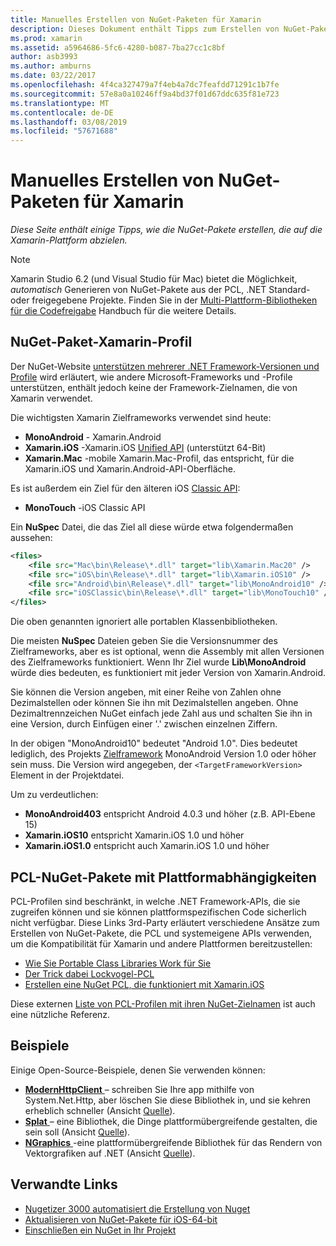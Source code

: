 ```yaml
---
title: Manuelles Erstellen von NuGet-Paketen für Xamarin
description: Dieses Dokument enthält Tipps zum Erstellen von NuGet-Pakete, die auf die Xamarin-Plattform abzielen. Es wird beschrieben, NuGet-Paket-Xamarin-Profilen, PCL-NuGet-Pakete mit plattformabhängigkeiten von sowie links zu verschiedenen Open-Source-Beispielen.
ms.prod: xamarin
ms.assetid: a5964686-5fc6-4280-b087-7ba27cc1c8bf
author: asb3993
ms.author: amburns
ms.date: 03/22/2017
ms.openlocfilehash: 4f4ca327479a7f4eb4a7dc7feafdd71291c1b7fe
ms.sourcegitcommit: 57e8a0a10246ff9a4bd37f01d67ddc635f81e723
ms.translationtype: MT
ms.contentlocale: de-DE
ms.lasthandoff: 03/08/2019
ms.locfileid: "57671688"
---
```

# <a name="manually-creating-nuget-packages-for-xamarin"></a>Manuelles Erstellen von NuGet-Paketen für Xamarin

_Diese Seite enthält einige Tipps, wie die NuGet-Pakete erstellen, die auf die Xamarin-Plattform abzielen._

> [!NOTE]
> Xamarin Studio 6.2 (und Visual Studio für Mac) bietet die Möglichkeit, _automatisch_ Generieren von NuGet-Pakete aus der PCL, .NET Standard- oder freigegebene Projekte. Finden Sie in der [Multi-Plattform-Bibliotheken für die Codefreigabe](~/cross-platform/app-fundamentals/nuget-multiplatform-libraries/index.md) Handbuch für die weitere Details.

## <a name="nuget-package-xamarin-profiles"></a>NuGet-Paket-Xamarin-Profil

Der NuGet-Website [unterstützen mehrerer .NET Framework-Versionen und Profile](https://docs.nuget.org/create/enforced-package-conventions) wird erläutert, wie andere Microsoft-Frameworks und -Profile unterstützen, enthält jedoch keine der Framework-Zielnamen, die von Xamarin verwendet.

Die wichtigsten Xamarin Zielframeworks verwendet sind heute:

* **MonoAndroid** - Xamarin.Android
* **Xamarin.iOS** -Xamarin.iOS [Unified API](~/cross-platform/macios/unified/index.md) (unterstützt 64-Bit)
* **Xamarin.Mac** -mobile Xamarin.Mac-Profil, das entspricht, für die Xamarin.iOS und Xamarin.Android-API-Oberfläche.

Es ist außerdem ein Ziel für den älteren iOS [Classic API](~/cross-platform/macios/unified/index.md):

* **MonoTouch** -iOS Classic API

Ein **NuSpec** Datei, die das Ziel all diese würde etwa folgendermaßen aussehen:

```xml
<files>
    <file src="Mac\bin\Release\*.dll" target="lib\Xamarin.Mac20" />
    <file src="iOS\bin\Release\*.dll" target="lib\Xamarin.iOS10" />
    <file src="Android\bin\Release\*.dll" target="lib\MonoAndroid10" />
    <file src="iOSClassic\bin\Release\*.dll" target="lib\MonoTouch10" />
</files>
```

Die oben genannten ignoriert alle portablen Klassenbibliotheken.

Die meisten **NuSpec** Dateien geben Sie die Versionsnummer des Zielframeworks, aber es ist optional, wenn die Assembly mit allen Versionen des Zielframeworks funktioniert. Wenn Ihr Ziel wurde **Lib\MonoAndroid** würde dies bedeuten, es funktioniert mit jeder Version von Xamarin.Android.

Sie können die Version angeben, mit einer Reihe von Zahlen ohne Dezimalstellen oder können Sie ihn mit Dezimalstellen angeben. Ohne Dezimaltrennzeichen NuGet einfach jede Zahl aus und schalten Sie ihn in eine Version, durch Einfügen einer '.' zwischen einzelnen Ziffern.

In der obigen "MonoAndroid10" bedeutet "Android 1.0". Dies bedeutet lediglich, des Projekts [Zielframework](~/android/app-fundamentals/android-api-levels.md) MonoAndroid Version 1.0 oder höher sein muss. Die Version wird angegeben, der `<TargetFrameworkVersion>` Element in der Projektdatei.

Um zu verdeutlichen:

- **MonoAndroid403** entspricht Android 4.0.3 und höher (z.B. API-Ebene 15)
- **Xamarin.iOS10** entspricht Xamarin.iOS 1.0 und höher
- **Xamarin.iOS1.0** entspricht auch Xamarin.iOS 1.0 und höher

## <a name="pcl-nugets-with-platform-dependencies"></a>PCL-NuGet-Pakete mit Plattformabhängigkeiten

PCL-Profilen sind beschränkt, in welche .NET Framework-APIs, die sie zugreifen können und sie können plattformspezifischen Code sicherlich nicht verfügbar. Diese Links 3rd-Party erläutert verschiedene Ansätze zum Erstellen von NuGet-Pakete, die PCL und systemeigene APIs verwenden, um die Kompatibilität für Xamarin und andere Plattformen bereitzustellen:

- [Wie Sie Portable Class Libraries Work für Sie](http://blogs.msdn.com/b/dsplaisted/archive/2012/08/27/how-to-make-portable-class-libraries-work-for-you.aspx)
- [Der Trick dabei Lockvogel-PCL](http://log.paulbetts.org/the-bait-and-switch-pcl-trick/)
- [Erstellen eine NuGet PCL, die funktioniert mit Xamarin.iOS](http://www.jimbobbennett.io/creating-a-nuget-pcl-that-works-with-xamarin-ios/)

Diese externen [Liste von PCL-Profilen mit ihren NuGet-Zielnamen](http://embed.plnkr.co/03ck2dCtnJogBKHJ9EjY) ist auch eine nützliche Referenz.

## <a name="examples"></a>Beispiele

Einige Open-Source-Beispiele, denen Sie verwenden können:

- [**ModernHttpClient** ](https://www.nuget.org/packages/modernhttpclient/) – schreiben Sie Ihre app mithilfe von System.Net.Http, aber löschen Sie diese Bibliothek in, und sie kehren erheblich schneller (Ansicht [Quelle](https://github.com/paulcbetts/ModernHttpClient)).
- [**Splat** ](https://www.nuget.org/packages/Splat/) – eine Bibliothek, die Dinge plattformübergreifende gestalten, die sein soll (Ansicht [Quelle](https://github.com/paulcbetts/Splat)).
- [**NGraphics** ](https://www.nuget.org/packages/NGraphics/) -eine plattformübergreifende Bibliothek für das Rendern von Vektorgrafiken auf .NET (Ansicht [Quelle](https://github.com/praeclarum/NGraphics/blob/master/NGraphics.nuspec)).

## <a name="related-links"></a>Verwandte Links

- [Nugetizer 3000 automatisiert die Erstellung von Nuget](~/cross-platform/app-fundamentals/nuget-multiplatform-libraries/index.md)
- [Aktualisieren von NuGet-Pakete für iOS-64-bit](https://blog.xamarin.com/how-to-update-nuget-packages-for-64-bit/)
- [Einschließen ein NuGet in Ihr Projekt](https://docs.microsoft.com/visualstudio/mac/nuget-walkthrough)
